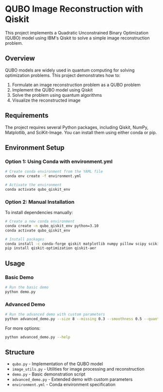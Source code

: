 # QUBO Image Reconstruction with Qiskit

This project implements a Quadratic Unconstrained Binary Optimization (QUBO) model using IBM's Qiskit to solve a simple image reconstruction problem.

## Overview

QUBO models are widely used in quantum computing for solving optimization problems. This project demonstrates how to:

1. Formulate an image reconstruction problem as a QUBO problem
2. Implement the QUBO model using Qiskit
3. Solve the problem using quantum algorithms
4. Visualize the reconstructed image

## Requirements

The project requires several Python packages, including Qiskit, NumPy, Matplotlib, and SciKit-Image. You can install them using either conda or pip.

## Environment Setup

### Option 1: Using Conda with environment.yml

```bash
# Create conda environment from the YAML file
conda env create -f environment.yml

# Activate the environment
conda activate qubo_qiskit_env
```

### Option 2: Manual Installation

To install dependencies manually:

```bash
# Create a new conda environment
conda create -n qubo_qiskit_env python=3.10
conda activate qubo_qiskit_env

# Install packages
conda install -c conda-forge qiskit matplotlib numpy pillow scipy scikit-image
pip install qiskit-optimization qiskit-aer
```

## Usage

### Basic Demo

```bash
# Run the basic demo
python demo.py
```

### Advanced Demo

```bash
# Run the advanced demo with custom parameters
python advanced_demo.py --size 8 --missing 0.3 --smoothness 0.5 --quantum
```

For more options:
```bash
python advanced_demo.py --help
```

## Structure

- `qubo.py` - Implementation of the QUBO model
- `image_utils.py` - Utilities for image processing and reconstruction
- `demo.py` - Basic demonstration script
- `advanced_demo.py` - Extended demo with custom parameters
- `environment.yml` - Conda environment specification